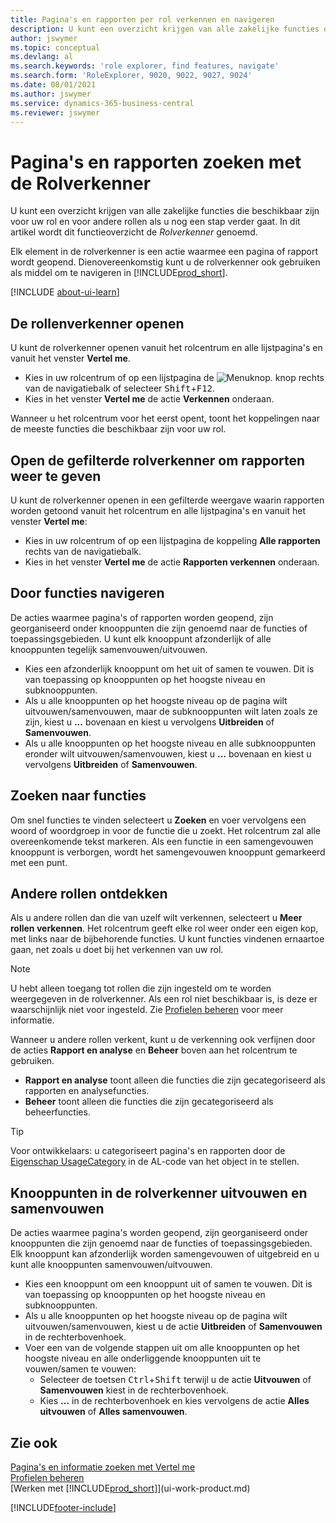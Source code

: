 ```yaml
---
title: Pagina's en rapporten per rol verkennen en navigeren
description: U kunt een overzicht krijgen van alle zakelijke functies die beschikbaar zijn voor uw rol en voor andere rollen met de Rolverkenner.
author: jswymer
ms.topic: conceptual
ms.devlang: al
ms.search.keywords: 'role explorer, find features, navigate'
ms.search.form: 'RoleExplorer, 9020, 9022, 9027, 9024'
ms.date: 08/01/2021
ms.author: jswymer
ms.service: dynamics-365-business-central
ms.reviewer: jswymer
---
```


# Pagina's en rapporten zoeken met de Rolverkenner

U kunt een overzicht krijgen van alle zakelijke functies die beschikbaar zijn voor uw rol en voor andere rollen als u nog een stap verder gaat. In dit artikel wordt dit functieoverzicht de *Rolverkenner* genoemd.

Elk element in de rolverkenner is een actie waarmee een pagina of rapport wordt geopend. Dienovereenkomstig kunt u de rolverkenner ook gebruiken als middel om te navigeren in [!INCLUDE[prod_short](includes/prod_short.md)].

[!INCLUDE [about-ui-learn](includes/about-ui-learn.md)]

## De rollenverkenner openen

U kunt de rolverkenner openen vanuit het rolcentrum en alle lijstpagina's en vanuit het venster **Vertel me**.

- Kies in uw rolcentrum of op een lijstpagina de ![Menuknop.](media/ui_menu_button.png "Menu-knop") knop rechts van de navigatiebalk of selecteer <kbd>Shift</kbd>+<kbd>F12</kbd>.
- Kies in het venster **Vertel me** de actie **Verkennen** onderaan.

Wanneer u het rolcentrum voor het eerst opent, toont het koppelingen naar de meeste functies die beschikbaar zijn voor uw rol.

## Open de gefilterde rolverkenner om rapporten weer te geven 

U kunt de rolverkenner openen in een gefilterde weergave waarin rapporten worden getoond vanuit het rolcentrum en alle lijstpagina's en vanuit het venster **Vertel me**:

- Kies in uw rolcentrum of op een lijstpagina de koppeling **Alle rapporten** rechts van de navigatiebalk.
- Kies in het venster **Vertel me** de actie **Rapporten verkennen** onderaan.

## Door functies navigeren

De acties waarmee pagina's of rapporten worden geopend, zijn georganiseerd onder knooppunten die zijn genoemd naar de functies of toepassingsgebieden. U kunt elk knooppunt afzonderlijk of alle knooppunten tegelijk samenvouwen/uitvouwen.

- Kies een afzonderlijk knooppunt om het uit of samen te vouwen. Dit is van toepassing op knooppunten op het hoogste niveau en subknooppunten.
- Als u alle knooppunten op het hoogste niveau op de pagina wilt uitvouwen/samenvouwen, maar de subknooppunten wilt laten zoals ze zijn, kiest u **...** bovenaan en kiest u vervolgens **Uitbreiden** of **Samenvouwen**.
- Als u alle knooppunten op het hoogste niveau en alle subknooppunten eronder wilt uitvouwen/samenvouwen, kiest u **...** bovenaan en kiest u vervolgens **Uitbreiden** of **Samenvouwen**.

## Zoeken naar functies

Om snel functies te vinden selecteert u **Zoeken** en voer vervolgens een woord of woordgroep in voor de functie die u zoekt. Het rolcentrum zal alle overeenkomende tekst markeren. Als een functie in een samengevouwen knooppunt is verborgen, wordt het samengevouwen knooppunt gemarkeerd met een punt. 

## Andere rollen ontdekken

Als u andere rollen dan die van uzelf wilt verkennen, selecteert u **Meer rollen verkennen**. Het rolcentrum geeft elke rol weer onder een eigen kop, met links naar de bijbehorende functies. U kunt functies vindenen ernaartoe gaan, net zoals u doet bij het verkennen van uw rol.

> [!NOTE]
> U hebt alleen toegang tot rollen die zijn ingesteld om te worden weergegeven in de rolverkenner. Als een rol niet beschikbaar is, is deze er waarschijnlijk niet voor ingesteld. Zie [Profielen beheren](admin-users-profiles-roles.md) voor meer informatie. 

Wanneer u andere rollen verkent, kunt u de verkenning ook verfijnen door de acties **Rapport en analyse** en **Beheer** boven aan het rolcentrum te gebruiken.

- **Rapport en analyse** toont alleen die functies die zijn gecategoriseerd als rapporten en analysefuncties.
- **Beheer** toont alleen die functies die zijn gecategoriseerd als beheerfuncties.

> [!TIP]
> Voor ontwikkelaars: u categoriseert pagina's en rapporten door de [Eigenschap UsageCategory](/dynamics365/business-central/dev-itpro/developer/properties/devenv-usagecategory-property) in de AL-code van het object in te stellen.
<!--
 
## Role explorer actions

There a several actions along the top of the role explorer to help you locate features of your role and other roles.

|Action|Description|
|------|------|
|**All**|Shows all features that are related to the role.|
|**Find**|Lets you enter a word or phrase to quickly locate feature names that match.|
|**Explore more roles**|All business features that are available for all roles including your own. When exploring all roles, the other actions work the same way, except for all roles shown. **NOTE:** You can only access roles that are set up to show in role explorer. For more information, see [Manage Profiles](admin-users-profiles-roles.md).  |
|**Report & Analysis**|This action Shows only those features that are categorized as reports and analysis features.|
|**Administration**|Shows only those features that are categorized as administration features.|



<!--
Choose the **Find** action at the top of the role explorer to quickly locate feature names that contain a certain term.

Choose the **Explore more roles** action at the top of the role explorer to get an overview of all business features that are available for all roles including your own.

> [!NOTE]
> Only Role Center actions for profiles where the **Show in Role Explorer** check box is selected will appear on the extended version of the role explorer (shown with the **Explore more roles** action). For more information, see [Manage Profiles](admin-users-profiles-roles.md).
-->

## Knooppunten in de rolverkenner uitvouwen en samenvouwen

De acties waarmee pagina's worden geopend, zijn georganiseerd onder knooppunten die zijn genoemd naar de functies of toepassingsgebieden. Elk knooppunt kan afzonderlijk worden samengevouwen of uitgebreid en u kunt alle knooppunten samenvouwen/uitvouwen.

- Kies een knooppunt om een knooppunt uit of samen te vouwen. Dit is van toepassing op knooppunten op het hoogste niveau en subknooppunten.
- Als u alle knooppunten op het hoogste niveau op de pagina wilt uitvouwen/samenvouwen, kiest u de actie **Uitbreiden** of **Samenvouwen** in de rechterbovenhoek.
- Voer een van de volgende stappen uit om alle knooppunten op het hoogste niveau en alle onderliggende knooppunten uit te vouwen/samen te vouwen:
  - Selecteer de toetsen <kbd>Ctrl</kbd>+<kbd>Shift</kbd> terwijl u de actie **Uitvouwen** of **Samenvouwen** kiest in de rechterbovenhoek.
  - Kies **...** in de rechterbovenhoek en kies vervolgens de actie **Alles uitvouwen** of **Alles samenvouwen**.

## Zie ook

[Pagina's en informatie zoeken met Vertel me](ui-search.md)  
[Profielen beheren](admin-users-profiles-roles.md)  
[Werken met [!INCLUDE[prod_short](includes/prod_short.md)]](ui-work-product.md)  

[!INCLUDE[footer-include](includes/footer-banner.md)]
